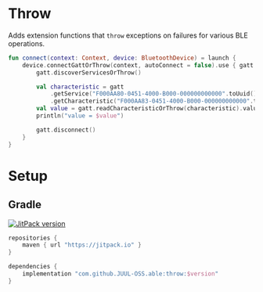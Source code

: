# Throw

Adds extension functions that `throw` exceptions on failures for various BLE operations.

```kotlin
fun connect(context: Context, device: BluetoothDevice) = launch {
    device.connectGattOrThrow(context, autoConnect = false).use { gatt ->
        gatt.discoverServicesOrThrow()

        val characteristic = gatt
            .getService("F000AA80-0451-4000-B000-000000000000".toUuid())!!
            .getCharacteristic("F000AA83-0451-4000-B000-000000000000".toUuid())
        val value = gatt.readCharacteristicOrThrow(characteristic).value
        println("value = $value")

        gatt.disconnect()
    }
}
```

# Setup

## Gradle

[![JitPack version](https://jitpack.io/v/JUUL-OSS/able.svg)](https://jitpack.io/#JUUL-OSS/able)

```groovy
repositories {
    maven { url "https://jitpack.io" }
}

dependencies {
    implementation "com.github.JUUL-OSS.able:throw:$version"
}
```
